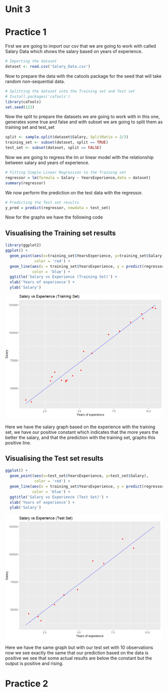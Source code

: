 # Unit 3

# Practice 1

First we are going to import our csv that we are going to work with called Salary Data which shows the salary based on years of experience.

```R
# Importing the dataset
dataset <- read.csv('Salary_Data.csv')
```

Now to prepare the data with the catools package for the seed that will take random non-sequential data.

```R
# Splitting the dataset into the Training set and Test set
# Install.packages('caTools')
library(caTools)
set.seed(123)
```

Now the split to prepare the datasets we are going to work with in this one, generates some true and false and with subset we are going to split them as training set and test_set

```R
split <- sample.split(dataset$Salary, SplitRatio = 2/3)
training_set <- subset(dataset, split == TRUE)
test_set <- subset(dataset, split == FALSE)
```
Now we are going to regress the lm or linear model with the relationship between salary and years of experience. 

```R
# Fitting Simple Linear Regression to the Training set
regressor = lm(formula = Salary ~ YearsExperience,data = dataset)
summary(regressor)
```
We now perform the prediction on the test data with the regressor. 

```R
# Predicting the Test set results
y_pred = predict(regressor, newdata = test_set)
```

Now for the graphs we have the following code 

## Visualising the Training set results

```R
library(ggplot2)
ggplot() +
  geom_point(aes(x=training_set$YearsExperience, y=training_set$Salary),
             color = 'red') +
  geom_line(aes(x = training_set$YearsExperience, y = predict(regressor, newdata = training_set)),
            color = 'blue') +
  ggtitle('Salary vs Experience (Training Set)') +
  xlab('Years of experience') +
  ylab('Salary')
```

![](https://github.com/Jhomara13/DataMining/blob/Unit3/Practices/G1P1.PNG)

Here we have the salary graph based on the experience with the training set, we have our positive constant which indicates that the more years the better the salary, and that the prediction with the training set, graphs this positive line.

## Visualising the Test set results

```R
ggplot() +
  geom_point(aes(x=test_set$YearsExperience, y=test_set$Salary),
             color = 'red') +
  geom_line(aes(x = training_set$YearsExperience, y = predict(regressor, newdata = training_set)),
            color = 'blue') +
  ggtitle('Salary vs Experience (Test Set)') +
  xlab('Years of experience') +
  ylab('Salary')
```

![](https://github.com/Jhomara13/DataMining/blob/Unit3/Practices/G2P1.PNG)

Here we have the same graph but with our test set with 10 observations now we see exactly the same that our prediction based on the data is positive we see that some actual results are below the constant but the output is positive and rising.

# Practice 2

